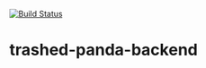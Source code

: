 [![Build Status](https://travis-ci.org/bsomes/trashed-panda-backend.svg?branch=master)](https://travis-ci.org/bsomes/trashed-panda-backend)


# trashed-panda-backend


